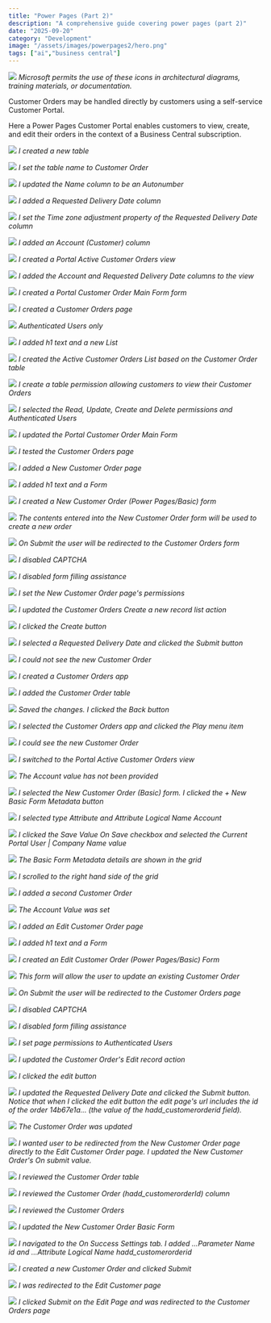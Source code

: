 ```yaml
---
title: "Power Pages (Part 2)"
description: "A comprehensive guide covering power pages (part 2)"
date: "2025-09-20"
category: "Development"
image: "/assets/images/powerpages2/hero.png"
tags: ["ai","business central"]
---
```


![](/assets/images/powerpages2/powerpages-scalable.svg)
*Microsoft permits the use of these icons in architectural diagrams, training materials, or documentation.*


Customer Orders may be handled directly by customers using a self-service Customer Portal.

Here a Power Pages Customer Portal enables customers to view, create, and edit their orders in the context of a Business Central subscription.

![](/assets/images/powerpages2/screenshot-2024-12-15-at-7.20.16am-2136x846.png)
*I created a new table*

![](/assets/images/powerpages2/screenshot-2024-12-15-at-7.20.37am-2136x1097.png)
*I set the table name to Customer Order*

![](/assets/images/powerpages2/screenshot-2024-12-15-at-7.23.19am-2136x1094.png)
*I updated the Name column to be an Autonumber*

![](/assets/images/powerpages2/screenshot-2024-12-15-at-7.24.44am-2136x1099.png)
*I added a Requested Delivery Date column*

![](/assets/images/powerpages2/screenshot-2024-12-15-at-7.24.58am-2136x1099.png)
*I set the Time zone adjustment property of the Requested Delivery Date column*

![](/assets/images/powerpages2/screenshot-2024-12-15-at-7.26.25am-2136x1104.png)
*I added an Account (Customer) column*

![](/assets/images/powerpages2/screenshot-2024-12-15-at-7.28.02am-2136x1094.png)
*I created a Portal Active Customer Orders view*

![](/assets/images/powerpages2/screenshot-2024-12-15-at-7.28.57am-2136x1010.png)
*I added the Account and Requested Delivery Date columns to the view*

![](/assets/images/powerpages2/screenshot-2024-12-15-at-7.30.05am-2136x1101.png)
*I created a Portal Customer Order Main Form form*

![](/assets/images/powerpages2/screenshot-2024-12-15-at-7.32.05am-2136x1100.png)
*I created a Customer Orders page*

![](/assets/images/powerpages2/screenshot-2024-12-15-at-7.32.34am-2136x1100.png)
*Authenticated Users only*

![](/assets/images/powerpages2/screenshot-2024-12-15-at-7.33.25am-2136x1101.png)
*I added h1 text and a new List*

![](/assets/images/powerpages2/screenshot-2024-12-15-at-7.34.05am-2136x1100.png)
*I created the Active Customer Orders List based on the Customer Order table*

![](/assets/images/powerpages2/screenshot-2024-12-15-at-7.34.52am-2136x1096.png)
*I create a table permission allowing customers to view their Customer Orders*

![](/assets/images/powerpages2/screenshot-2024-12-15-at-7.37.35am-2136x1100.png)
*I selected the Read, Update, Create and Delete permissions and Authenticated Users*

![](/assets/images/powerpages2/screenshot-2024-12-15-at-7.45.34am-2136x1003.png)
*I updated the Portal Customer Order Main Form*

![](/assets/images/powerpages2/screenshot-2024-12-15-at-7.51.04am-2136x902.png)
*I tested the Customer Orders page*

![](/assets/images/powerpages2/screenshot-2024-12-15-at-7.51.44am-2136x1100.png)
*I added a New Customer Order page*

![](/assets/images/powerpages2/screenshot-2024-12-15-at-7.52.15am-2136x956.png)
*I added h1 text and a Form*

![](/assets/images/powerpages2/screenshot-2024-12-15-at-7.53.58am-2136x1100.png)
*I created a New Customer Order (Power Pages/Basic) form*

![](/assets/images/powerpages2/screenshot-2024-12-15-at-7.54.08am-2136x1100.png)
*The contents entered into the New Customer Order form will be used to create a new order*

![](/assets/images/powerpages2/screenshot-2024-12-15-at-7.54.23am-2136x943.png)
*On Submit the user will be redirected to the Customer Orders form*

![](/assets/images/powerpages2/screenshot-2024-12-15-at-7.54.31am-2136x913.png)
*I disabled CAPTCHA*

![](/assets/images/powerpages2/screenshot-2024-12-15-at-7.54.43am-2136x856.png)
*I disabled form filling assistance*

![](/assets/images/powerpages2/screenshot-2024-12-15-at-7.55.08am-2136x1096.png)
*I set the New Customer Order page's permissions*

![](/assets/images/powerpages2/screenshot-2024-12-15-at-8.11.10am-2136x1103.png)
*I updated the Customer Orders Create a new record list action*

![](/assets/images/powerpages2/screenshot-2024-12-15-at-8.11.36am-2136x861.png)
*I clicked the Create button*

![](/assets/images/powerpages2/screenshot-2024-12-15-at-8.12.01am-2136x1094.png)
*I selected a Requested Delivery Date and clicked the Submit button*

![](/assets/images/powerpages2/screenshot-2024-12-15-at-8.12.40am-2136x721.png)
*I could not see the new Customer Order*

![](/assets/images/powerpages2/screenshot-2024-12-15-at-8.13.27am-2136x889.png)
*I created a Customer Orders app*

![](/assets/images/powerpages2/screenshot-2024-12-15-at-8.14.09am-2136x1101.png)
*I added the Customer Order table*

![](/assets/images/powerpages2/screenshot-2024-12-15-at-8.14.20am-2136x1101.png)
*Saved the changes. I clicked the Back button*

![](/assets/images/powerpages2/screenshot-2024-12-15-at-8.15.19am-2136x673.png)
*I selected the Customer Orders app and clicked the Play menu item*

![](/assets/images/powerpages2/screenshot-2024-12-15-at-8.15.48am-2136x430.png)
*I could see the new Customer Order*

![](/assets/images/powerpages2/screenshot-2024-12-15-at-8.16.42am-2136x715.png)
*I switched to the Portal Active Customer Orders view*

![](/assets/images/powerpages2/screenshot-2024-12-15-at-8.16.56am-2136x451.png)
*The Account value has not been provided*

![](/assets/images/powerpages2/screenshot-2024-12-15-at-8.17.21am-2136x918.png)
*I selected the New Customer Order (Basic) form. I clicked the + New Basic Form Metadata button*

![](/assets/images/powerpages2/screenshot-2024-12-15-at-8.17.47am-2136x910.png)
*I selected type Attribute and Attribute Logical Name Account*

![](/assets/images/powerpages2/screenshot-2024-12-15-at-8.18.24am-2136x979.png)
*I clicked the Save Value On Save checkbox and selected the Current Portal User | Company Name value*

![](/assets/images/powerpages2/screenshot-2024-12-15-at-8.18.44am-2136x883.png)
*The Basic Form Metadata details are shown in the grid*

![](/assets/images/powerpages2/screenshot-2024-12-15-at-8.19.06am-2136x917.png)
*I scrolled to the right hand side of the grid*

![](/assets/images/powerpages2/screenshot-2024-12-15-at-8.19.28am-2136x1099.png)
*I added a second Customer Order*

![](/assets/images/powerpages2/screenshot-2024-12-15-at-8.19.51am-2136x1100.png)
*The Account Value was set*

![](/assets/images/powerpages2/screenshot-2024-12-15-at-8.21.13am-2136x1099.png)
*I added an Edit Customer Order page*

![](/assets/images/powerpages2/screenshot-2024-12-15-at-8.21.52am-2136x1100.png)
*I added h1 text and a Form*

![](/assets/images/powerpages2/screenshot-2024-12-15-at-8.22.21am-2136x966.png)
*I created an Edit Customer Order (Power Pages/Basic) Form*

![](/assets/images/powerpages2/screenshot-2024-12-15-at-8.22.33am-2136x864.png)
*This form will allow the user to update an existing Customer Order*

![](/assets/images/powerpages2/screenshot-2024-12-15-at-8.22.47am-2136x888.png)
*On Submit the user will be redirected to the Customer Orders page*

![](/assets/images/powerpages2/screenshot-2024-12-15-at-8.22.57am-2136x853.png)
*I disabled CAPTCHA*

![](/assets/images/powerpages2/screenshot-2024-12-15-at-8.23.05am-2136x884.png)
*I disabled form filling assistance*

![](/assets/images/powerpages2/screenshot-2024-12-15-at-8.23.25am-2136x1097.png)
*I set page permissions to Authenticated Users*

![](/assets/images/powerpages2/screenshot-2024-12-15-at-8.23.54am-2136x1100.png)
*I updated the Customer Order's Edit record action*

![](/assets/images/powerpages2/screenshot-2024-12-15-at-8.24.27am-2136x686.png)
*I clicked the edit button*

![](/assets/images/powerpages2/screenshot-2024-12-20-at-5.10.53pm-2136x792.png)
*I updated the Requested Delivery Date and clicked the Submit button. Notice that when I clicked the edit button the edit page's url includes the id of the order 14b67e1a... (the value of the hadd_customerorderid field).*

![](/assets/images/powerpages2/screenshot-2024-12-15-at-8.24.56am-2136x703.png)
*The Customer Order was updated*

![](/assets/images/powerpages2/screenshot-2024-12-20-at-4.58.12pm-2136x926.png)
*I wanted user to be redirected from the New Customer Order page directly to the Edit Customer Order page. I updated the New Customer Order's On submit value.*

![](/assets/images/powerpages2/screenshot-2024-12-20-at-5.02.55pm-2136x725.png)
*I reviewed the Customer Order table*

![](/assets/images/powerpages2/screenshot-2024-12-20-at-5.37.02pm-2136x1091.png)
*I reviewed the Customer Order (hadd_customerorderId) column*

![](/assets/images/powerpages2/screenshot-2024-12-20-at-5.30.13pm-2136x869.png)
*I reviewed the Customer Orders*

![](/assets/images/powerpages2/screenshot-2024-12-20-at-4.59.06pm-2136x770.png)
*I updated the New Customer Order Basic Form*

![](/assets/images/powerpages2/screenshot-2024-12-20-at-5.05.00pm-2136x1096.png)
*I navigated to the On Success Settings tab. I added ...Parameter Name id and ...Attribute Logical Name hadd_customerorderid*

![](/assets/images/powerpages2/screenshot-2024-12-20-at-5.06.02pm-2136x732.png)
*I created a new Customer Order and clicked Submit*

![](/assets/images/powerpages2/screenshot-2024-12-20-at-5.06.13pm-2136x735.png)
*I was redirected to the Edit Customer page*

![](/assets/images/powerpages2/screenshot-2024-12-20-at-5.06.23pm-2136x777.png)
*I clicked Submit on the Edit Page and was redirected to the Customer Orders page*
